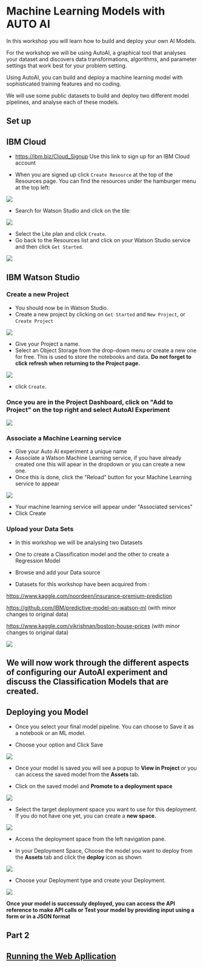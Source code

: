 # Machine Learning Models with AUTO AI 

In this workshop you will learn how to build and deploy your own AI Models.

For the workshop we will be using AutoAI, a graphical tool that analyses your dataset and discovers data transformations, algorithms, and parameter settings that work best for your problem setting.

Using AutoAI, you can build and deploy a machine learning model with sophisticated training features and no coding.

We will use some public datasets to build and deploy two different model pipelines, and analyse each of these models.

## Set up

## IBM Cloud

- https://ibm.biz/Cloud_Signup Use this link to sign up for an IBM Cloud account

- When you are signed up click `Create Resource` at the top of the Resources page. You can find the resources under the hamburger menu at the top left:

 ![](Images/Create_resource.png)
 
- Search for Watson Studio and click on the tile:

![](Images/Watson_Studio.png)

- Select the Lite plan and click `Create`.
- Go back to the Resources list and click on your Watson Studio service and then click `Get Started`. 

![](Images/launch.png)

## IBM Watson Studio

### Create a new Project

- You should now be in Watson Studio.
- Create a new project by clicking on `Get Started` and `New Project`, or `Create Project`


![](https://github.com/YaminiRao/Data-Visualisation-with-Python/blob/master/Images/Watson_Studio.png)


- Give your Project a name.
- Select an Object Storage from the drop-down menu or create a new one for free. This is used to store the notebooks and data. **Do not forget to click refresh when returning to the Project page.**

![](Images/COS.png)

- click `Create`.  

### Once you are in the Project Dashboard, click on "Add to Project" on the top right and select AutoAI Experiment 

![](Images/AutoAI.png)

### Associate a Machine Learning service 

- Give your Auto AI experiment a unique name 
- Associate a Watson Machine Learning service, if you have already created one this will apear in the dropdown or you can create a new one. 
- Once this is done, click the "Reload" button for your Machine Learning service to appear 

![](Images/MLservice.png)


- Your machine learning service will appear under "Associated services"
- Click Create 

### Upload your Data Sets

- In this workshop we will be analysing two Datasets 
- One to create a Classification model and the other to create a Regression Model 

- Browse and add your Data source 
- Datasets for this workshop have been acquired from : 

https://www.kaggle.com/noordeen/insurance-premium-prediction

https://github.com/IBM/predictive-model-on-watson-ml (with minor changes to original data)

https://www.kaggle.com/vikrishnan/boston-house-prices (with minor changes to original data)


![](Images/Data_Source.png)


## We will now work through the different aspects of configuring our AutoAI experiment and discuss the Classification Models that are created. 


## Deploying you Model 

- Once you select your final model pipeline. You can choose to Save it as a notebook or an ML model. 

- Choose your option and Click Save 

![](Images/MLModel.png)

- Once your model is saved you will see a popup to <b> View in Project </b> or you can access the saved model from the <b> Assets </b> tab. 

- Click on the saved model and <b> Promote to a deployment space </b>

![](Images/PromoteSpace1.png)

- Select the target deployment space you want to use for this deployment. If you do not have one yet, you can create a <b> new space. </b> 

![](Images/PromoteSpace2.png)

- Access the deployment space from the left navigation pane. 

- In your Deployment Space, Choose the model you want to deploy from the <b> Assets </b> tab and click the <b> deploy </b> icon as shown

![](Images/Deploy.png)

- Choose your Deployment type and create your Deployment. 

![](Images/Deploy_type.png)


<b> Once your model is successuly deployed, you can access the API reference to make API calls or Test your model by providing input using a form or in a JSON format </b>

## Part 2

## [Running the Web Apllication](WebApp.md) 
